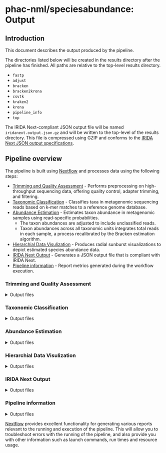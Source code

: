 # phac-nml/speciesabundance: Output

## Introduction

This document describes the output produced by the pipeline.

The directories listed below will be created in the results directory after the pipeline has finished. All paths are relative to the top-level results directory.

- `fastp`
- `adjust`
- `bracken`
- `bracken2krona`
- `csvtk`
- `kraken2`
- `krona`
- `pipeline_info`
- `top`

The IRIDA Next-compliant JSON output file will be named `iridanext.output.json.gz` and will be written to the top-level of the results directory. This file is compressed using GZIP and conforms to the [IRIDA Next JSON output specifications](https://github.com/phac-nml/pipeline-standards#42-irida-next-json).

## Pipeline overview

The pipeline is built using [Nextflow](https://www.nextflow.io/) and processes data using the following steps:

- [Trimming and Quality Assessment](#trimming-and-quality-assessment) - Performs preprocessing on high-throughput sequencing data, offering quality control, adapter trimming, and filtering.
- [Taxonomic Classification](#taxonomic-classification) - Classifies taxa in metagenomic sequencing reads based on k-mer matches to a reference genome database.
- [Abundance Estimation](#abundance-estimation) - Estimates taxon abundance in metagenomic samples using read-specific probabilities.
  - The taxon abundances are adjusted to include unclassified reads.
  - Taxon abundances across all taxonomic units integrates total reads in each sample, a process recalibrated by the Bracken estimation algorithm.
- [Hierarchial Data Visulization](#hierarchial-data-visulization) - Produces radial sunburst visualizations to depict estimated species abundance data.
- [IRIDA Next Output](#irida-next-output) - Generates a JSON output file that is compliant with IRIDA Next.
- [Pipeline information](#pipeline-information) - Report metrics generated during the workflow execution.

### Trimming and Quality Assessment

<details markdown="1">
<summary>Output files</summary>

- `fastp/`
  - Trimmed fastq reads and quality assessment files:
    - `sampleID_{R1/R2}_trimmed.fastq.gz`
    - `sampleID.fastp.json`
    - `sampleID.gastp.html`

</details>

### Taxonomic Classification

<details markdown="1">
<summary>Output files</summary>

- `kraken2/`
  - Classification files:
    - `sampleID_kraken2_output.tsv.gz`
    - `sampleID_kraken2_report.txt`

</details>

### Abundance Estimation

<details markdown="1">
<summary>Output files</summary>

- `bracken/`
  - Taxonomic Abundance Estimations:
    - `sampleID_S_bracken_abundance_unsorted.tsv`
    - `sampleID_S_bracken.txt`
- `adjust/`
  - Taxonomic abundances/proportions adjusted for unclassified reads and recalibrated total reads:
    - `sampleID_S_bracken_abundance.csv`
    - `sampleID_S_adjusted_report.txt`

</details>

### Hierarchial Data Visulization

<details markdown="1">
<summary>Output files</summary>

- `krona/`
  - Adjusted Abundance Estimation SunBurst Chart:
    - `sampleID.krona.html`

</details>

### IRIDA Next Output

<details markdown="1">
<summary>Output files</summary>

- `/`
  - IRIDA Next-compliant JSON output:
    - `iridanext.output.json.gz`

</details>

### Pipeline information

<details markdown="1">
<summary>Output files</summary>

- `pipeline_info/`
  - Reports generated by Nextflow: `execution_report.html`, `execution_timeline.html`, `execution_trace.txt` and `pipeline_dag.dot`/`pipeline_dag.svg`.
  - Reports generated by the pipeline: `pipeline_report.html`, `pipeline_report.txt` and `software_versions.yml`. The `pipeline_report*` files will only be present if the `--email` / `--email_on_fail` parameter's are used when running the pipeline.
  - Parameters used by the pipeline run: `params.json`.

</details>

[Nextflow](https://www.nextflow.io/docs/latest/tracing.html) provides excellent functionality for generating various reports relevant to the running and execution of the pipeline. This will allow you to troubleshoot errors with the running of the pipeline, and also provide you with other information such as launch commands, run times and resource usage.
